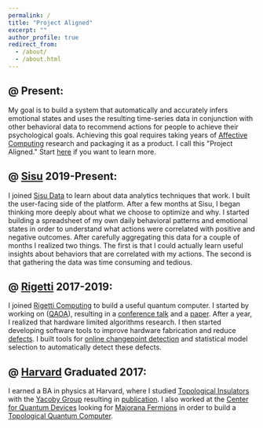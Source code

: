 ```yaml
---
permalink: /
title: "Project Aligned"
excerpt: ""
author_profile: true
redirect_from: 
  - /about/
  - /about.html
---
```


@ Present:
-----
My goal is to build a system that automatically and accurately infers emotional states and uses the resulting time-series data in conjunction with other behavioral data to recommend actions for people to achieve their psychological goals. Achieving this goal requires taking years of [Affective Computing](https://en.wikipedia.org/wiki/Affective_computing) research and packaging it as a product. I call this "Project Aligned." Start [here](https://github.com/projectaligned/outline) if you want to learn more.

@ [Sisu](https://sisudata.com/) 2019-Present:
-----
I joined [Sisu Data](https://sisudata.com/) to learn about data analytics techniques that work. I built the user-facing side of the platform. After a few months at Sisu, I began thinking more deeply about what we choose to optimize and why. I started building a spreadsheet of my own daily behavioral patterns and emotional states in order to understand what actions were correlated with positive and negative outcomes. After carefully aggregating this data for a couple of months I realized two things. The first is that I could actually learn useful insights about behaviors that are correlated with my actions. The second is that gathering the data was time consuming and tedious. 

@ [Rigetti](https://en.wikipedia.org/wiki/Rigetti_Computing) 2017-2019:
-----
I joined [Rigetti Computing](https://en.wikipedia.org/wiki/Rigetti_Computing) to build a useful quantum computer. I started by working on ([QAOA](https://arxiv.org/abs/1411.4028)), resulting in a [conference talk](https://meetings.aps.org/Meeting/MAR18/Session/R15.7) and a [paper](https://arxiv.org/abs/1712.05771). After a year, I realized that hardware limited algorithms research. I then started developing software tools to improve hardware fabrication and reduce [defects](https://ai.googleblog.com/2018/08/understanding-performance-fluctuations.html). I built tools for [online changepoint detection](https://pypi.org/project/chchanges/#history) and statistical model selection to automatically detect these defects.

@ [Harvard](https://kirkland.harvard.edu/home) Graduated 2017:
-----
I earned a BA in physics at Harvard, where I studied [Topological Insulators](https://en.wikipedia.org/wiki/Topological_insulator) with the [Yacoby Group](http://yacoby.physics.harvard.edu/) resulting in [publication](https://journals.aps.org/prb/abstract/10.1103/PhysRevB.97.085151). I also worked at the [Center for Quantum Devices](https://qdev.nbi.ku.dk/research/topological_quantum_systems/) looking for [Majorana Fermions](https://en.wikipedia.org/wiki/Majorana_fermion) in order to build a [Topological Quantum Computer](https://en.wikipedia.org/wiki/Topological_quantum_computer). 
